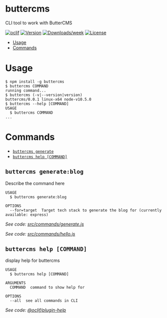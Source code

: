 buttercms
=========

CLI tool to work with ButterCMS

[![oclif](https://img.shields.io/badge/cli-oclif-brightgreen.svg)](https://oclif.io)
[![Version](https://img.shields.io/npm/v/buttercms.svg)](https://npmjs.org/package/buttercms)
[![Downloads/week](https://img.shields.io/npm/dw/buttercms.svg)](https://npmjs.org/package/buttercms)
[![License](https://img.shields.io/npm/l/buttercms.svg)](https://github.com/deleteman/buttercms-cli/blob/master/package.json)

<!-- toc -->
* [Usage](#usage)
* [Commands](#commands)
<!-- tocstop -->
# Usage
<!-- usage -->
```sh-session
$ npm install -g buttercms
$ buttercms COMMAND
running command...
$ buttercms (-v|--version|version)
buttercms/0.0.1 linux-x64 node-v10.5.0
$ buttercms --help [COMMAND]
USAGE
  $ buttercms COMMAND
...
```
<!-- usagestop -->
# Commands
<!-- commands -->
* [`buttercms generate`](#buttercms-generate)
* [`buttercms help [COMMAND]`](#buttercms-help-command)

## `buttercms generate:blog`

Describe the command here

```
USAGE
  $ buttercms generate:blog

OPTIONS
  --for=target  Target tech stack to generate the blog for (currently available: express)

```

_See code: [src/commands/generate.js](https://github.com/deleteman/buttercms-cli/blob/v0.0.1/src/commands/generate.js)_


_See code: [src/commands/hello.js](https://github.com/deleteman/buttercms-cli/blob/v0.0.1/src/commands/hello.js)_

## `buttercms help [COMMAND]`

display help for buttercms

```
USAGE
  $ buttercms help [COMMAND]

ARGUMENTS
  COMMAND  command to show help for

OPTIONS
  --all  see all commands in CLI
```

_See code: [@oclif/plugin-help](https://github.com/oclif/plugin-help/blob/v2.1.2/src/commands/help.ts)_
<!-- commandsstop -->
